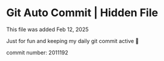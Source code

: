 # Git Auto Commit | Hidden File

This file was added Feb 12, 2025

Just for fun and keeping my daily git commit active 🤪

commit number: 2011192
